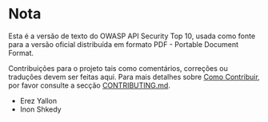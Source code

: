 # Nota

Esta é a versão de texto do OWASP API Security Top 10, usada como fonte para a
versão oficial distribuída em formato PDF - Portable Document Format.

Contribuições para o projeto tais como comentários, correções ou traduções devem
ser feitas aqui. Para mais detalhes sobre [Como Contribuir][1], por favor
consulte a secção [CONTRIBUTING.md][1].

* Erez Yallon
* Inon Shkedy

[1]: ../../../CONTRIBUTING.md
